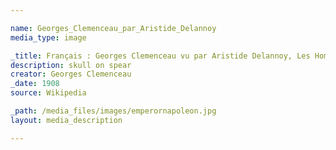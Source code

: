 ```yaml
--- 

name: Georges_Clemenceau_par_Aristide_Delannoy
media_type: image

_title: Français : Georges Clemenceau vu par Aristide Delannoy, Les Hommes du jour, 1908
description: skull on spear
creator: Georges Clemenceau
_date: 1908
source: Wikipedia

_path: /media_files/images/emperornapoleon.jpg 
layout: media_description

---
```

